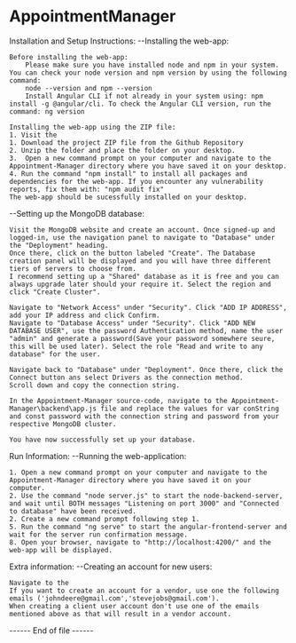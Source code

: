 # AppointmentManager

Installation and Setup Instructions:
--Installing the web-app:

    Before installing the web-app:
        Please make sure you have installed node and npm in your system. You can check your node version and npm version by using the following command:
        node --version and npm --version
        Install Angular CLI if not already in your system using: npm install -g @angular/cli. To check the Angular CLI version, run the command: ng version

    Installing the web-app using the ZIP file:
    1. Visit the
    1. Download the project ZIP file from the Github Repository
    2. Unzip the folder and place the folder on your desktop.
    3.  Open a new command prompt on your computer and navigate to the Appointment-Manager directory where you have saved it on your desktop.
    4. Run the command "npm install" to install all packages and dependencies for the web-app. If you encounter any vulnerability reports, fix them with: "npm audit fix"
    The web-app should be sucessfully installed on your desktop.

--Setting up the MongoDB database:

    Visit the MongoDB website and create an account. Once signed-up and logged-in, use the navigation panel to navigate to "Database" under the "Deployment" heading.
    Once there, click on the button labeled "Create". The Database creation panel will be displayed and you will have three different tiers of servers to choose from.
    I recommend setting up a "Shared" database as it is free and you can always upgrade later should your require it. Select the region and click "Create Cluster".

    Navigate to "Network Access" under "Security". Click "ADD IP ADDRESS", add your IP address and click Confirm.
    Navigate to "Database Access" under "Security". Click "ADD NEW DATABASE USER", use the password Authentication method, name the user "admin" and generate a password(Save your password somewhere seure, this will be used later). Select the role "Read and write to any database" for the user.

    Navigate back to "Database" under "Deployment". Once there, click the Connect button ans select Drivers as the connection method.
    Scroll down and copy the connection string.

    In the Appointment-Manager source-code, navigate to the Appointment-Manager\backend\app.js file and replace the values for var conString and const password with the connection string and password from your respective MongoDB cluster.

    You have now successfully set up your database.

Run Information:
--Running the web-application:

    1. Open a new command prompt on your computer and navigate to the Appointment-Manager directory where you have saved it on your computer.
    2. Use the command "node server.js" to start the node-backend-server, and wait until BOTH messages "Listening on port 3000" and "Connected to database" have been received.
    2. Create a new command prompt following step 1.
    5. Run the command "ng serve" to start the angular-frontend-server and wait for the server run confirmation message.
    8. Open your browser, navigate to "http://localhost:4200/" and the web-app will be displayed.

Extra information:
--Creating an account for new users:

    Navigate to the
    If you want to create an account for a vendor, use one the following emails ('johndeere@gmail.com','stevejobs@gmail.com').
    When creating a client user account don't use one of the emails mentioned above as that will result in a vendor account.

------ End of file ------
